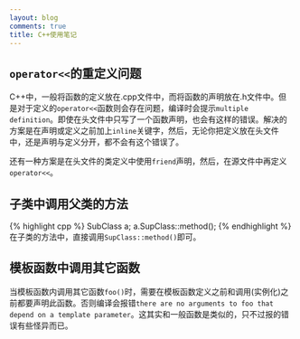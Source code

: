 ```yaml
---
layout: blog
comments: true
title: C++使用笔记
---
```


## `operator<<`的重定义问题
C++中，一般将函数的定义放在.cpp文件中，而将函数的声明放在.h文件中。但是对于定义的`operator<<`函数则会存在问题，编译时会提示`multiple definition`。即使在头文件中只写了一个函数声明，也会有这样的错误。解决的方案是在声明或定义之前加上`inline`关键字，然后，无论你把定义放在头文件中，还是声明与定义分开，都不会有这个错误了。

还有一种方案是在头文件的类定义中使用`friend`声明，然后，在源文件中再定义`operator<<`。

## 子类中调用父类的方法
{% highlight cpp %}
SubClass a;
a.SupClass::method();
{% endhighlight %}
在子类的方法中，直接调用`SupClass::method()`即可。

## 模板函数中调用其它函数
当模板函数内调用其它函数`foo()`时，需要在模板函数定义之前和调用(实例化)之前都要声明此函数。否则编译会报错`there are no arguments to foo that depend on a template parameter`。这其实和一般函数是类似的，只不过报的错误有些怪异而已。

